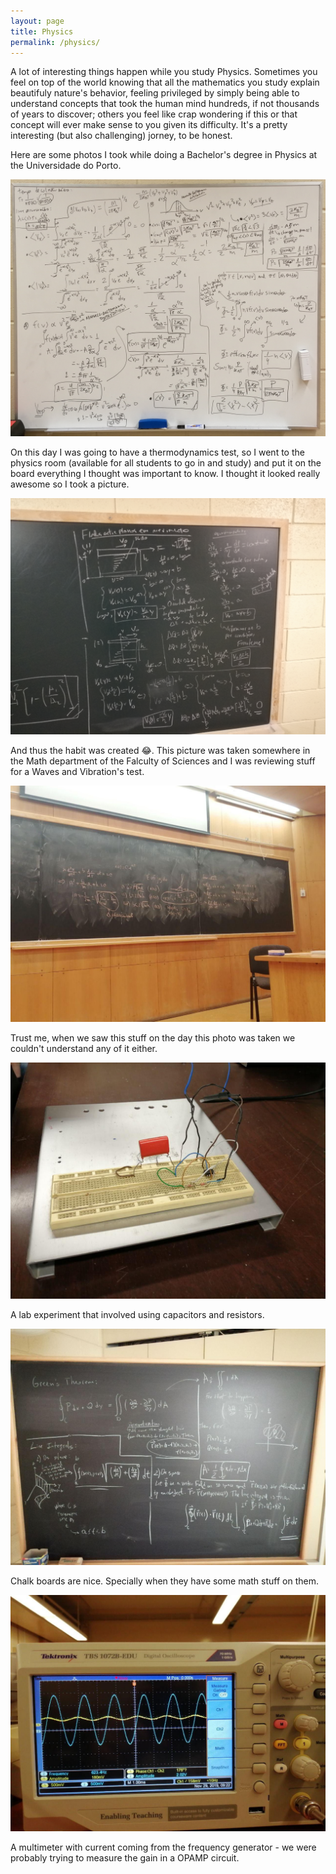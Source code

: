 ```yaml
---
layout: page
title: Physics
permalink: /physics/
---
```

A lot of interesting things happen while you study Physics. Sometimes you feel on top of the world knowing that all the mathematics you study explain beautifuly nature's behavior, feeling privileged by simply being able to understand concepts that took the human mind hundreds, if not thousands of years to discover; others you feel like crap wondering if this or that concept will ever make sense to you given its difficulty. It's a pretty interesting (but also challenging) jorney, to be honest.

Here are some photos I took while doing a Bachelor's degree in Physics at the Universidade do Porto.

![thermodynamics](/assets/images/physics/img1.jpg)

On this day I was going to have a thermodynamics test, so I went to the physics room (available for all students to go in and study) and put it on the board everything I thought was important to know. I thought it looked really awesome so I took a picture.

![](/assets/images/physics/img2.jpg)

And thus the habit was created &#128514;. This picture was taken somewhere in the Math department of the Falculty of Sciences and I was reviewing stuff for a Waves and Vibration's test.

![](/assets/images/physics/img4.jpg)

Trust me, when we saw this stuff on the day this photo was taken we couldn't understand any of it either.

![](/assets/images/physics/img5.jpg)

A lab experiment that involved using capacitors and resistors.

![](/assets/images/physics/img6.jpg)

Chalk boards are nice. Specially when they have some math stuff on them.

![](/assets/images/physics/img7.jpg)

A multimeter with current coming from the frequency generator - we were probably trying to measure the gain in a OPAMP circuit.
